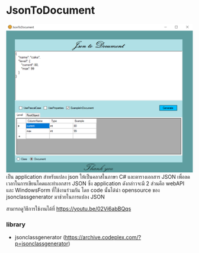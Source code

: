 # JsonToDocument
![alt text](https://github.com/CakeNuthep/JsonToDocument/blob/master/Application/WindowsForm/JsonToDocumentWindowsForm/JsonToDocumentWindowsForm/img/Application.PNG)
เป็น application สำหรับแปลง json ให้เป็นคลาสในภาษา C# และตารางเอกสาร JSON เพื่อลดเวลาในการเขียนโคดและทำเอกสาร JSON ซึ่ง application ดังกล่าวจะมี 2 ส่วนคือ webAPI และ WindowsForm ที่ใช้งานร่วมกัน โดย code นั้นได้นำ opensource ของ jsonclassgenerator มาช่วยในการแปลง JSON 

สามารถดูวิธีการใช้งานได้ที่ https://youtu.be/02Vi6abBQqs
### library
 - jsonclassgenerator (https://archive.codeplex.com/?p=jsonclassgenerator)
